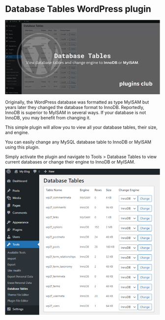 # Database Tables WordPress plugin

![screenshot](assets/Database-Tables-WordPress-Plugin-plugins.club_.png.webp)


Originally, the WordPress database was formatted as type MyISAM but years later they changed the database format to InnoDB. Reportedly, InnoDB is superior to MyISAM in several ways. If your database is not InnoDB, you may benefit from changing it.

This simple plugin will allow you to view all your database tables, their size, and engine.

You can easily change any MySQL database table to InnoDB or MyISAM using this plugin.

Simply activate the plugin and navigate to Tools > Database Tables to view current databases or change their engine to InnoDB or MyISAM.

![screenshot](assets/chrome_XFNjqT1ckc.png.webp)

